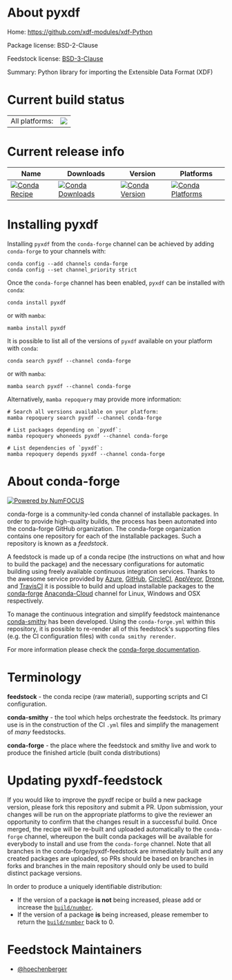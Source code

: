 About pyxdf
===========

Home: https://github.com/xdf-modules/xdf-Python

Package license: BSD-2-Clause

Feedstock license: [BSD-3-Clause](https://github.com/conda-forge/pyxdf-feedstock/blob/main/LICENSE.txt)

Summary: Python library for importing the Extensible Data Format (XDF)

Current build status
====================


<table><tr><td>All platforms:</td>
    <td>
      <a href="https://dev.azure.com/conda-forge/feedstock-builds/_build/latest?definitionId=7018&branchName=main">
        <img src="https://dev.azure.com/conda-forge/feedstock-builds/_apis/build/status/pyxdf-feedstock?branchName=main">
      </a>
    </td>
  </tr>
</table>

Current release info
====================

| Name | Downloads | Version | Platforms |
| --- | --- | --- | --- |
| [![Conda Recipe](https://img.shields.io/badge/recipe-pyxdf-green.svg)](https://anaconda.org/conda-forge/pyxdf) | [![Conda Downloads](https://img.shields.io/conda/dn/conda-forge/pyxdf.svg)](https://anaconda.org/conda-forge/pyxdf) | [![Conda Version](https://img.shields.io/conda/vn/conda-forge/pyxdf.svg)](https://anaconda.org/conda-forge/pyxdf) | [![Conda Platforms](https://img.shields.io/conda/pn/conda-forge/pyxdf.svg)](https://anaconda.org/conda-forge/pyxdf) |

Installing pyxdf
================

Installing `pyxdf` from the `conda-forge` channel can be achieved by adding `conda-forge` to your channels with:

```
conda config --add channels conda-forge
conda config --set channel_priority strict
```

Once the `conda-forge` channel has been enabled, `pyxdf` can be installed with `conda`:

```
conda install pyxdf
```

or with `mamba`:

```
mamba install pyxdf
```

It is possible to list all of the versions of `pyxdf` available on your platform with `conda`:

```
conda search pyxdf --channel conda-forge
```

or with `mamba`:

```
mamba search pyxdf --channel conda-forge
```

Alternatively, `mamba repoquery` may provide more information:

```
# Search all versions available on your platform:
mamba repoquery search pyxdf --channel conda-forge

# List packages depending on `pyxdf`:
mamba repoquery whoneeds pyxdf --channel conda-forge

# List dependencies of `pyxdf`:
mamba repoquery depends pyxdf --channel conda-forge
```


About conda-forge
=================

[![Powered by
NumFOCUS](https://img.shields.io/badge/powered%20by-NumFOCUS-orange.svg?style=flat&colorA=E1523D&colorB=007D8A)](https://numfocus.org)

conda-forge is a community-led conda channel of installable packages.
In order to provide high-quality builds, the process has been automated into the
conda-forge GitHub organization. The conda-forge organization contains one repository
for each of the installable packages. Such a repository is known as a *feedstock*.

A feedstock is made up of a conda recipe (the instructions on what and how to build
the package) and the necessary configurations for automatic building using freely
available continuous integration services. Thanks to the awesome service provided by
[Azure](https://azure.microsoft.com/en-us/services/devops/), [GitHub](https://github.com/),
[CircleCI](https://circleci.com/), [AppVeyor](https://www.appveyor.com/),
[Drone](https://cloud.drone.io/welcome), and [TravisCI](https://travis-ci.com/)
it is possible to build and upload installable packages to the
[conda-forge](https://anaconda.org/conda-forge) [Anaconda-Cloud](https://anaconda.org/)
channel for Linux, Windows and OSX respectively.

To manage the continuous integration and simplify feedstock maintenance
[conda-smithy](https://github.com/conda-forge/conda-smithy) has been developed.
Using the ``conda-forge.yml`` within this repository, it is possible to re-render all of
this feedstock's supporting files (e.g. the CI configuration files) with ``conda smithy rerender``.

For more information please check the [conda-forge documentation](https://conda-forge.org/docs/).

Terminology
===========

**feedstock** - the conda recipe (raw material), supporting scripts and CI configuration.

**conda-smithy** - the tool which helps orchestrate the feedstock.
                   Its primary use is in the construction of the CI ``.yml`` files
                   and simplify the management of *many* feedstocks.

**conda-forge** - the place where the feedstock and smithy live and work to
                  produce the finished article (built conda distributions)


Updating pyxdf-feedstock
========================

If you would like to improve the pyxdf recipe or build a new
package version, please fork this repository and submit a PR. Upon submission,
your changes will be run on the appropriate platforms to give the reviewer an
opportunity to confirm that the changes result in a successful build. Once
merged, the recipe will be re-built and uploaded automatically to the
`conda-forge` channel, whereupon the built conda packages will be available for
everybody to install and use from the `conda-forge` channel.
Note that all branches in the conda-forge/pyxdf-feedstock are
immediately built and any created packages are uploaded, so PRs should be based
on branches in forks and branches in the main repository should only be used to
build distinct package versions.

In order to produce a uniquely identifiable distribution:
 * If the version of a package **is not** being increased, please add or increase
   the [``build/number``](https://docs.conda.io/projects/conda-build/en/latest/resources/define-metadata.html#build-number-and-string).
 * If the version of a package **is** being increased, please remember to return
   the [``build/number``](https://docs.conda.io/projects/conda-build/en/latest/resources/define-metadata.html#build-number-and-string)
   back to 0.

Feedstock Maintainers
=====================

* [@hoechenberger](https://github.com/hoechenberger/)

